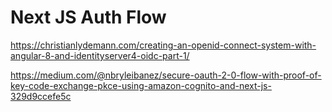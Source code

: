 
# Next JS Auth Flow


https://christianlydemann.com/creating-an-openid-connect-system-with-angular-8-and-identityserver4-oidc-part-1/

https://medium.com/@nbryleibanez/secure-oauth-2-0-flow-with-proof-of-key-code-exchange-pkce-using-amazon-cognito-and-next-js-329d9ccefe5c
